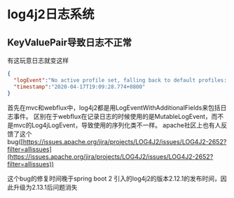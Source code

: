 # log4j2日志系统

## KeyValuePair导致日志不正常

有这玩意日志就变这样

```json
{
  "logEvent":"No active profile set, falling back to default profiles: default",
  "timestamp":"2020-04-17T19:09:28.774+0800"
}
```

首先在mvc和webflux中，log4j2都是用LogEventWithAdditionalFields来包括日志事件。
区别在于webflux在记录日志的时候使用的是MutableLogEvent，而不是mvc的Log4jLogEvent，导致使用的序列化类不一样。
apache社区上也有人反馈了这个bug([https://issues.apache.org/jira/projects/LOG4J2/issues/LOG4J2-2652?filter=allissues](https://issues.apache.org/jira/projects/LOG4J2/issues/LOG4J2-2652?filter=allissues))

这个bug的修复时间晚于spring boot 2 引入的log4j2的版本2.12.1的发布时间，因此升级为2.13.1后问题消失


